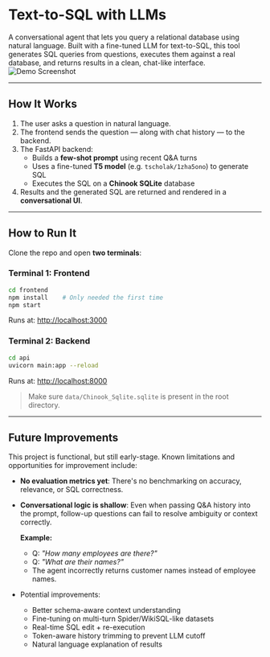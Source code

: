 # Text-to-SQL with LLMs  
A conversational agent that lets you query a relational database using natural language. Built with a fine-tuned LLM for text-to-SQL, this tool generates SQL queries from questions, executes them against a real database, and returns results in a clean, chat-like interface.
![Demo Screenshot](https://github.com/user-attachments/assets/d2182a89-5dfb-4d30-90e7-0c0d81304b73)

---

## How It Works

1. The user asks a question in natural language.  
2. The frontend sends the question — along with chat history — to the backend.  
3. The FastAPI backend:
   - Builds a **few-shot prompt** using recent Q&A turns
   - Uses a fine-tuned **T5 model** (e.g. `tscholak/1zha5ono`) to generate SQL
   - Executes the SQL on a **Chinook SQLite** database  
4. Results and the generated SQL are returned and rendered in a **conversational UI**.

---

## How to Run It

Clone the repo and open **two terminals**:

### Terminal 1: Frontend

```bash
cd frontend
npm install    # Only needed the first time
npm start
```
Runs at: [http://localhost:3000](http://localhost:3000)

### Terminal 2: Backend

```bash
cd api
uvicorn main:app --reload
```
Runs at: [http://localhost:8000](http://localhost:8000)

> Make sure `data/Chinook_Sqlite.sqlite` is present in the root directory.

---

## Future Improvements

This project is functional, but still early-stage. Known limitations and opportunities for improvement include:

- **No evaluation metrics yet**: There's no benchmarking on accuracy, relevance, or SQL correctness.
- **Conversational logic is shallow**: Even when passing Q&A history into the prompt, follow-up questions can fail to resolve ambiguity or context correctly.

  **Example:**
  - Q: *"How many employees are there?"*  
  - Q: *"What are their names?"*  
  - The agent incorrectly returns customer names instead of employee names.

- Potential improvements:
  - Better schema-aware context understanding
  - Fine-tuning on multi-turn Spider/WikiSQL-like datasets
  - Real-time SQL edit + re-execution
  - Token-aware history trimming to prevent LLM cutoff
  - Natural language explanation of results




